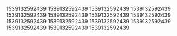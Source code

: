 1539132592439
1539132592439
1539132592439
1539132592439
1539132592439
1539132592439
1539132592439
1539132592439
1539132592439
1539132592439
1539132592439
1539132592439
1539132592439
1539132592439
1539132592439
